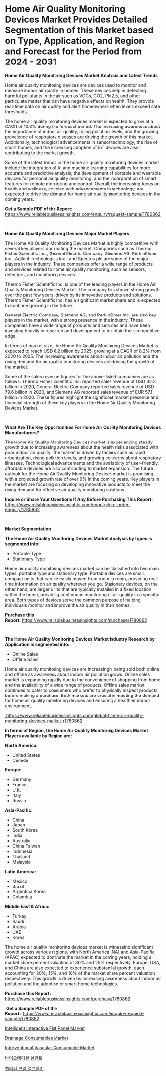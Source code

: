 <p><h1>Home Air Quality Monitoring Devices Market Provides Detailed Segmentation of this Market based on Type, Application, and Region and Forecast for the Period from 2024 - 2031</h1></p><p><strong>Home Air Quality Monitoring Devices Market Analysis and Latest Trends</strong></p>
<p><p>Home air quality monitoring devices are devices used to monitor and measure indoor air quality in homes. These devices help in detecting harmful pollutants in the air such as VOCs, CO2, PM2.5, and other particulate matter that can have negative effects on health. They provide real-time data on air quality and alert homeowners when levels exceed safe thresholds.</p><p>The home air quality monitoring devices market is expected to grow at a CAGR of 10.3% during the forecast period. The increasing awareness about the importance of indoor air quality, rising pollution levels, and the growing prevalence of respiratory diseases are driving the growth of this market. Additionally, technological advancements in sensor technology, the rise of smart homes, and the increasing adoption of IoT devices are also contributing to the market growth.</p><p>Some of the latest trends in the home air quality monitoring devices market include the integration of AI and machine learning capabilities for more accurate and predictive analysis, the development of portable and wearable devices for personal air quality monitoring, and the incorporation of smart features for remote monitoring and control. Overall, the increasing focus on health and wellness, coupled with advancements in technology, are expected to drive the demand for home air quality monitoring devices in the coming years.</p></p>
<p><strong>Get a Sample PDF of the Report:&nbsp;</strong> <a href="https://www.reliablebusinessinsights.com/enquiry/request-sample/1780862">https://www.reliablebusinessinsights.com/enquiry/request-sample/1780862</a></p>
<p>&nbsp;</p>
<p><strong>Home Air Quality Monitoring Devices Major Market Players</strong></p>
<p><p>The Home Air Quality Monitoring Devices Market is highly competitive with several key players dominating the market. Companies such as Thermo Fisher Scientific Inc., General Electric Company, Siemens AG, PerkinElmer Inc., Agilent Technologies Inc., and Spectris plc are some of the major players in the industry. These companies offer a wide range of products and services related to home air quality monitoring, such as sensors, detectors, and monitoring devices.</p><p>Thermo Fisher Scientific Inc. is one of the leading players in the Home Air Quality Monitoring Devices Market. The company has shown strong growth over the past few years, driven by its innovative products and solutions. Thermo Fisher Scientific Inc. has a significant market share and is expected to continue growing in the future.</p><p>General Electric Company, Siemens AG, and PerkinElmer Inc. are also key players in the market, with a strong presence in the industry. These companies have a wide range of products and services and have been investing heavily in research and development to maintain their competitive edge.</p><p>In terms of market size, the Home Air Quality Monitoring Devices Market is expected to reach USD 6.2 billion by 2025, growing at a CAGR of 8.2% from 2020 to 2025. The increasing awareness about indoor air pollution and the rising demand for air quality monitoring devices are driving the growth of the market.</p><p>Some of the sales revenue figures for the above-listed companies are as follows: Thermo Fisher Scientific Inc. reported sales revenue of USD 32.2 billion in 2020, General Electric Company reported sales revenue of USD 79.6 billion in 2020, and Siemens AG reported sales revenue of EUR 57.1 billion in 2020. These figures highlight the significant market presence and financial strength of these key players in the Home Air Quality Monitoring Devices Market.</p></p>
<p>&nbsp;</p>
<p><strong>What Are The Key Opportunities For Home Air Quality Monitoring Devices Manufacturers?</strong></p>
<p><p>The Home Air Quality Monitoring Devices market is experiencing steady growth due to increasing awareness about the health risks associated with poor indoor air quality. The market is driven by factors such as rapid urbanization, rising pollution levels, and growing concerns about respiratory illnesses. Technological advancements and the availability of user-friendly, affordable devices are also contributing to market expansion. The future outlook for the Home Air Quality Monitoring Devices market is promising, with a projected growth rate of over 9% in the coming years. Key players in the market are focusing on developing innovative products to meet the rising demand for effective air quality monitoring solutions.</p></p>
<p><strong>Inquire or Share Your Questions If Any Before Purchasing This Report:</strong> <a href="https://www.reliablebusinessinsights.com/enquiry/pre-order-enquiry/1780862">https://www.reliablebusinessinsights.com/enquiry/pre-order-enquiry/1780862</a></p>
<p>&nbsp;</p>
<p><strong>Market Segmentation</strong></p>
<p><strong>The Home Air Quality Monitoring Devices Market Analysis by types is segmented into:</strong></p>
<p><ul><li>Portable Type</li><li>Stationary Type</li></ul></p>
<p><p>Home air quality monitoring devices market can be classified into two main types: portable type and stationary type. Portable devices are small, compact units that can be easily moved from room to room, providing real-time information on air quality wherever you go. Stationary devices, on the other hand, are larger units that are typically installed in a fixed location within the home, providing continuous monitoring of air quality in a specific area. Both types of devices serve the common purpose of helping individuals monitor and improve the air quality in their homes.</p></p>
<p><strong>Purchase this Report:&nbsp;</strong><a href="https://www.reliablebusinessinsights.com/purchase/1780862">https://www.reliablebusinessinsights.com/purchase/1780862</a></p>
<p>&nbsp;</p>
<p><strong>The Home Air Quality Monitoring Devices Market Industry Research by Application is segmented into:</strong></p>
<p><ul><li>Online Sales</li><li>Offline Sales</li></ul></p>
<p><p>Home air quality monitoring devices are increasingly being sold both online and offline as awareness about indoor air pollution grows. Online sales market is expanding rapidly due to the convenience of shopping from home and the availability of a wide range of products. Offline sales market continues to cater to consumers who prefer to physically inspect products before making a purchase. Both markets are crucial in meeting the demand for home air quality monitoring devices and ensuring a healthier indoor environment.</p></p>
<p><a href="https://www.reliablebusinessinsights.com/global-home-air-quality-monitoring-devices-market-r1780862">&nbsp;https://www.reliablebusinessinsights.com/global-home-air-quality-monitoring-devices-market-r1780862</a></p>
<p><strong>In terms of Region, the Home Air Quality Monitoring Devices Market Players available by Region are:</strong></p>
<p>
    <p> <strong> North America: </strong>
        <ul>
            <li>United States</li>
            <li>Canada</li>
        </ul>
        </p> 
    <p> <strong> Europe: </strong>
        <ul>
            <li>Germany</li>
            <li>France</li>
            <li>U.K.</li>
            <li>Italy</li>
            <li>Russia</li>
        </ul>
        </p> 
    <p> <strong> Asia-Pacific: </strong>
        <ul>
            <li>China</li>
            <li>Japan</li>
            <li>South Korea</li>
            <li>India</li>
            <li>Australia</li>
            <li>China Taiwan</li>
            <li>Indonesia</li>
            <li>Thailand</li>
            <li>Malaysia</li>
        </ul>
        </p> 
    <p> <strong> Latin America: </strong>
        <ul>
            <li>Mexico</li>
            <li>Brazil</li>
            <li>Argentina Korea</li>
            <li>Colombia</li>
        </ul>
        </p> 
    <p> <strong> Middle East & Africa: </strong>
        <ul>
            <li>Turkey</li>
            <li>Saudi</li>
            <li>Arabia</li>
            <li>UAE</li>
            <li>Korea</li>
        </ul>
    </p>
    </p>
<p><p>The home air quality monitoring devices market is witnessing significant growth across various regions, with North America (NA) and Asia-Pacific (APAC) expected to dominate the market in the coming years, holding a market share percent valuation of 30% and 25% respectively. Europe, USA, and China are also expected to experience substantial growth, each accounting for 20%, 15%, and 10% of the market share percent valuation respectively. This growth is driven by increasing awareness about indoor air pollution and the adoption of smart home technologies.</p></p>
<p><strong>Purchase this Report: </strong><a href="https://www.reliablebusinessinsights.com/purchase/1780862">https://www.reliablebusinessinsights.com/purchase/1780862</a></p>
<p>&nbsp;<strong>Get a Sample PDF of the Report:&nbsp;&nbsp;</strong><a href="https://www.reliablebusinessinsights.com/enquiry/request-sample/1780862">https://www.reliablebusinessinsights.com/enquiry/request-sample/1780862</a></p>
<p><strong></strong></p>
<p><p><a href="https://issuu.com/reportprime-2/docs/intelligent-interactive-flat-panel-market-size-203">Intelligent Interactive Flat Panel Market</a></p><p><a href="https://github.com/LiamDavis60/Market-Research-Report-List-1/blob/main/drainage-consumables-market.md">Drainage Consumables Market</a></p><p><a href="https://github.com/Hazelklievgspy6vdcsmu106w/Market-Research-Report-List-2/blob/main/interventional-vascular-consumable-market.md">Interventional Vascular Consumable Market</a></p><p><a href="https://github.com/nigaleamar09/Market-Research-Report-List-1/blob/main/992138499637.md">바이오메디컬 실란트</a></p><p><a href="https://github.com/ahmadrevanz10/Market-Research-Report-List-1/blob/main/528760099636.md">헬리컬 코일 열교환기</a></p></p>